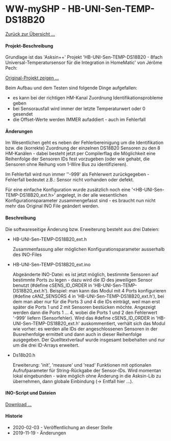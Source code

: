 # WW-mySHP - HB-UNI-Sen-TEMP-DS18B20

[Zurück zur Übersicht ...](../README.md)

#### Projekt-Beschreibung

 Grundlage ist das 'Asksin++' Projekt 'HB-UNI-Sen-TEMP-DS18B20 - 8fach Universal-Temperatursensor für die Integration in HomeMatic' von Jérôme Pech:

[Original-Projekt zeigen ...](https://github.com/jp112sdl/HB-UNI-Sen-TEMP-DS18B20)

Beim Aufbau und dem Testen sind folgende Dinge aufgefallen:
- es kann bei der richtigen HM-Kanal Zuordnung  Identifikationsprobleme geben
- bei Sensorausfall wird immer der letzte Temperaturwert oder 0 gesendet
- die Offset-Werte werden IMMER aufaddiert - auch im Fehlerfall

#### Änderungen
Im Wesentlichen geht es neben der Fehlerbereinigung um die Identifikation bzw. die (korrekte) Zuordnung der einzelnen DS18B20 Sensoren zu den 8 HM-Kanälen - dabei besteht jetzt per Compilerflag die Möglichkeit eine Reihenfolge der Sensoren IDs fest vorzugeben (oder wie gehabt, die Sensoren ohne Reihung vom 1-Wire Bus zu identifizieren).

Im Fehlerfall wird nun immer ''-999' als Fehlerwert zurückgegeben - Fehlerfall bedeutet z.B.: Sensor nicht vorhanden oder defekt.

Für eine einfache Konfiguration wurde zusätzlich noch eine '<HB-UNI-Sen-TEMP-DS18B20_ext.h>' angelegt, in der alle wesentlichen Konfigurationsparameter zusammengefasst sind - es braucht nun nicht mehr das Original INO File geändert werden.

#### Beschreibung
Die softwareseitige Änderung bzw. Erweiterung besteht aus drei Dateien:

- HB-UNI-Sen-TEMP-DS18B20_ext.h

  Zusammenfassung aller möglichen Konfigurationsparameter ausserhalb des INO-Files

- HB-UNI-Sen-TEMP-DS18B20_ext.ino

  Abgeänderte INO-Datei: es ist jetzt möglich, bestimmte Sensoren auf bestimmte Ports zu legen - dazu wird die ID des jeweiligen Sensor benutzt (#define cSENS_ID_ORDER in 'HB-UNI-Sen-TEMP-DS18B20_ext.h'). Beispiel: man kann das Modul mit 4 Ports konfigurieren (#define cANZ_SENSORS 4 in 'HB-UNI-Sen-TEMP-DS18B20_ext.h'), bei dem man aber nur für die Ports 3 und 4 die IDs einträgt, weil man erst später die Ports 1 und 2 mit Sensoren bestücken möchte. Angezeigt werden dann die Ports 1 ... 4, wobei die Ports 1 und 2 den Fehlerwert '-999' liefern (Sensorfehler).
  Wird das #define cSENS_ID_ORDER in 'HB-UNI-Sen-TEMP-DS18B20_ext.h' auskommentiert, verhält sich das Modul wie vorher: es werden alle IDs der angeschlossenen Sensoren in der Busreihenfolge ermittelt und dann auch in dieser Reihenfolge ausgegeben.
  Der Quelltextverlauf wurde insgesamt beibehalten und nur um die drei ID-Arrays erweitert.

- Ds18b20.h

  Erweiterung: 'init', 'measure' und 'read' Funktionen mit optionalen Aufrufparameter für String-Rückgabe der Sensor-IDs. Wird momentan lokal eingebunden - wäre möglich ohne Änderung in die Asksin-Lib zu übernehmen, dann globale Einbindung (-> Entfall hier ...).

#### INO-Script und Dateien
  [Download ...](./bin/HB-UNI-Sen-TEMP-DS18B20_ext_20200203.zip)

#### Historie
- 2020-02-03 - Veröffentlichung an dieser Stelle
- 2019-11-19 - Änderungen
